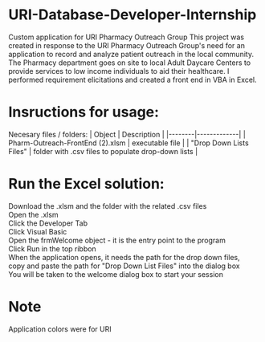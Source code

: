 # URI-Database-Developer-Internship
Custom application for URI Pharmacy Outreach Group
This project was created in response to the URI Pharmacy Outreach Group's need for an application to record and analyze patient outreach in the local community.  The Pharmacy department goes on site to local Adult Daycare Centers to provide services to low income individuals to aid their healthcare.
I performed requirement elicitations and created a front end in VBA in Excel. 
# Insructions for usage:
Necesary files / folders:
| Object | Description |
|--------|-------------|
| Pharm-Outreach-FrontEnd (2).xlsm | executable file |
| "Drop Down Lists Files" | folder with .csv files to populate drop-down lists |

# Run the Excel solution:
Download the .xlsm and the folder with the related .csv files <br>
Open the .xlsm <br>
Click the Developer Tab <br>
Click Visual Basic <br>
Open the frmWelcome object - it is the entry point to the program <br>
Click Run in the top ribbon <br>
When the application opens, it needs the path for the drop down files,  <br>
copy and paste the path for "Drop Down List Files" into the dialog box <br>
You will be taken to the welcome dialog box to start your session
# Note
Application colors were for URI
